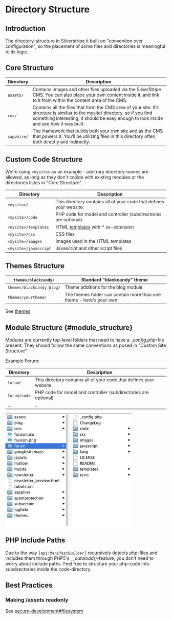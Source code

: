 # Directory Structure

## Introduction

The directory-structure in Silverstripe it built on "convention over configuration", so the placement of some files and
directories is meaningful to its logic.
 
## Core Structure

Directory   | Description
---------   | -----------
`assets/`   | Contains images and other files uploaded via the SilverStripe CMS. You can also place your own content inside it, and link to it from within the content area of the CMS.
`cms/`      | Contains all the files that form the CMS area of your site. It’s structure is similiar to the mysite/ directory, so if you find something interesting, it should be easy enough to look inside and see how it was built. 
`sapphire/` | The framework that builds both your own site and as the CMS that powers it. You’ll be utilizing files in this directory often, both directly and indirectly.

## Custom Code Structure

We're using `<mysite>` as an example - arbitrary directory-names are allowed, as long as they don't collide with
existing modules or the directories listes in "Core Structure".

 | Directory           | Description                                                         | 
 | ---------           | -----------                                                         | 
 | `<mysite>/`           | This directory contains all of your code that defines your website. | 
 | `<mysite>/code`       | PHP code for model and controller (subdirectories are optional)     | 
 | `<mysite>/templates`  | HTML [templates](templates) with *.ss-extension                     | 
 | `<mysite>/css `       | CSS files                                                           | 
 | `<mysite>/images `    | Images used in the HTML templates                                   | 
 | `<mysite>/javascript` | Javascript and other script files 

## Themes Structure

 | `themes/blackcandy/`      | Standard "blackcandy" theme                                         | 
 | ------------------      | ---------------------------                                         | 
 | `themes/blackcandy_blog/` | Theme additions for the blog module                                 | 
 | `themes/yourtheme/`       | The themes folder can contain more than one theme - here's your own | 


See [themes](/topics/themes)

## Module Structure		{#module_structure}

Modules are currently top-level folders that need to have a *_config.php*-file present.
They should follow the same conventions as posed in "Custom Site Structure"

Example Forum:

 | Directory  | Description                                                         | 
 | ---------  | -----------                                                         | 
 | `forum/`     | This directory contains all of your code that defines your website. | 
 | `forum/code` | PHP code for model and controller (subdirectories are optional)     | 
 | ...        | ...                                                                 | 

![](_images/modules_folder.jpg)


## PHP Include Paths

Due to the way `[api:ManifestBuilder]` recursively detects php-files and includes them through PHP5's
*__autoload()*-feature, you don't need to worry about include paths. Feel free to structure your php-code into
subdirectories inside the *code*-directory.

## Best Practices

### Making /assets readonly
See [secure-development#filesystem](secure-development#filesystem)
